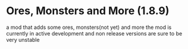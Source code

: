 # Ores, Monsters and More (1.8.9)
a mod that adds some ores, monsters(not yet) and more
the mod is currently in active development and non release versions are sure to be very unstable

